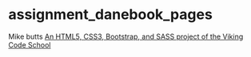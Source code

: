 # assignment_danebook_pages
Mike butts
[An HTML5, CSS3, Bootstrap, and SASS project of the Viking Code School](http://www.vikingcodeschool.com)
